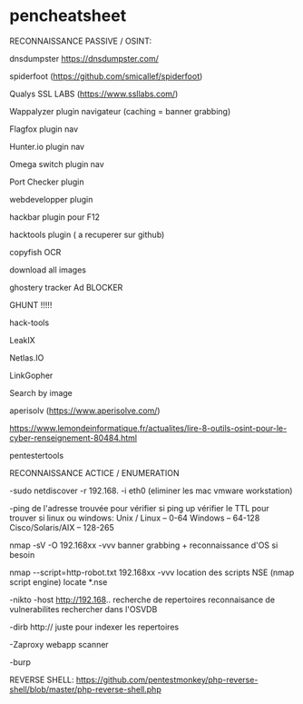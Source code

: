 # pencheatsheet

RECONNAISSANCE PASSIVE / OSINT:

dnsdumpster https://dnsdumpster.com/

spiderfoot (https://github.com/smicallef/spiderfoot)

Qualys SSL LABS (https://www.ssllabs.com/)

Wappalyzer plugin navigateur (caching = banner grabbing)

Flagfox plugin nav

Hunter.io plugin nav

Omega switch plugin nav

Port Checker plugin

webdevelopper plugin

hackbar plugin pour F12

hacktools plugin ( a recuperer sur github)

copyfish OCR

download all images

ghostery tracker Ad BLOCKER

GHUNT !!!!!

hack-tools

LeakIX

Netlas.IO

LinkGopher

Search by image

aperisolv (https://www.aperisolve.com/)

https://www.lemondeinformatique.fr/actualites/lire-8-outils-osint-pour-le-cyber-renseignement-80484.html

pentestertools




RECONNAISSANCE ACTICE / ENUMERATION

-sudo netdiscover -r 192.168. -i eth0
(eliminer les mac vmware workstation)

-ping de l'adresse trouvée pour vérifier si ping up 
  vérifier le TTL pour trouver si linux ou windows:
    Unix / Linux – 0-64
    Windows – 64-128
    Cisco/Solaris/AIX – 128-265

nmap -sV -O 192.168xx -vvv
  banner grabbing + reconnaissance d'OS si besoin

nmap --script=http-robot.txt 192.168xx -vvv
    location des scripts NSE (nmap script engine) locate *.nse

-nikto -host http://192.168..
  recherche de repertoires
  reconnaisance de vulnerabilites
  rechercher dans l'OSVDB

-dirb http:// 
  juste pour indexer les repertoires

-Zaproxy
  webapp scanner
  
-burp

REVERSE SHELL:
https://github.com/pentestmonkey/php-reverse-shell/blob/master/php-reverse-shell.php





